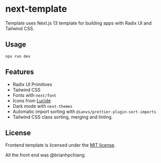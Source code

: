 # next-template

Template uses Next.js 13 template for building apps with Radix UI and Tailwind CSS.

## Usage

```base
npx run dev
```

## Features

- Radix UI Primitives
- Tailwind CSS
- Fonts with `next/font`
- Icons from [Lucide](https://lucide.dev)
- Dark mode with `next-themes`
- Automatic import sorting with `@ianvs/prettier-plugin-sort-imports`
- Tailwind CSS class sorting, merging and linting.

## License

Frontend template is licensed under the [MIT license](https://github.com/shadcn/ui/blob/main/LICENSE.md).

All the front end was @brianhpchiang 
